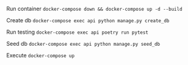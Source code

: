 Run container
`docker-compose down && docker-compose up -d --build`

Create db
`docker-compose exec api python manage.py create_db`

Run testing
`docker-compose exec api poetry run pytest`

Seed db
`docker-compose exec api python manage.py seed_db`

Execute
`docker-compose up`